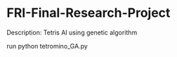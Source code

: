 # FRI-Final-Research-Project
Description: Tetris AI using genetic algorithm

run python tetromino_GA.py
